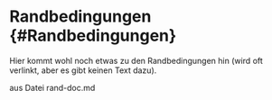 Randbedingungen {#Randbedingungen}
===============

Hier kommt wohl noch etwas zu den Randbedingungen hin (wird oft verlinkt, aber es gibt keinen Text dazu).

aus Datei rand-doc.md
